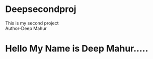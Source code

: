 # Deepsecondproj
This is my second project
<br>
Author-Deep Mahur
<br>
<h1 style="font-color:red;">Hello My Name is Deep Mahur.....</h1>
